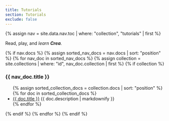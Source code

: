 ```yaml
---
title: Tutorials
section: Tutorials
exclude: false
---
```

{% assign nav = site.data.nav.toc | where: "collection", "tutorials" | first %}
<section id="{{ doc.id | slugify }}" class="row {{ doc.id | slugify }}">
	<section class="row">
		<p>Read, play, and <i>learn <b>Crea</b></i>.</p>
		{% if nav.docs %}
			{% assign sorted_nav_docs = nav.docs | sort: "position" %}
			{% for nav_doc in sorted_nav_docs %}
				{% assign collection = site.collections | where: "id", nav_doc.collection | first %}
				{% if collection %}
					<a id="{{ nav_doc.collection | slugify }}"></a>
					<h3>{{ nav_doc.title }}</h3>
					<ul>
						{% assign sorted_collection_docs = collection.docs | sort: "position" %}
						{% for doc in sorted_collection_docs %}
						<li>
							<a href="{{ doc.id | relative_url }}">{{ doc.title }}</a>
							<span class="overview">{{ doc.description | markdownify }}</span>
						</li>
						{% endfor %}
					</ul>
				{% endif %}
			{% endfor %}
		{% endif %}
	</section>
</section>
